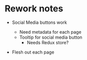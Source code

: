 # Rework notes

* Social Media buttons work
    * Need metadata for each page
    * Tooltip for social media button
        * Needs Redux store?

* Flesh out each page